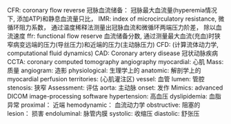 CFR: coronary flow reverse 冠脉血流储备： 冠脉最大血流量(hyperemia情况下, 添加ATP)和静息血流量只比， 
IMR: index of microcirculatory resistance,  微循环阻力系数， 通过温度稀释法测量出冠脉血流和微循环两端压力阶差， 除以血流速度
ffr: functional flow reserve 血流储备分数, 通过测量最大血流(充血)时狭窄病变远端的压力(导丝压力)和近端的压力(主动脉压力)
CFD: (计算流体动力学, computational fluid dynamics)
CAD: Coronary artery disease 冠状动脉疾病
CCTA: coronary computed tomography angiography 
myocardial: 心肌
Mass: 质量
angiogram: 造影
physiological: 生理学上的
anatomic: 解剖学上的 
myocardial perfusion territories: (心肌灌注区) 
vessel: 血管
lumen: 管腔
stenosis: 狭窄
Assessment: 评估
aorta: 主动脉
onset: 发作
Mimics: advanced DICOM image-processing software 
hypertension: 高血压
dyslipidemia: 血脂异常
proximal： 近端
hemodynamic： 血流动力学
obstructive: 阻塞的
lesion： 损害
endoluminal: 脉管内膜
systolic: 收缩压
diastolic: 舒张压
